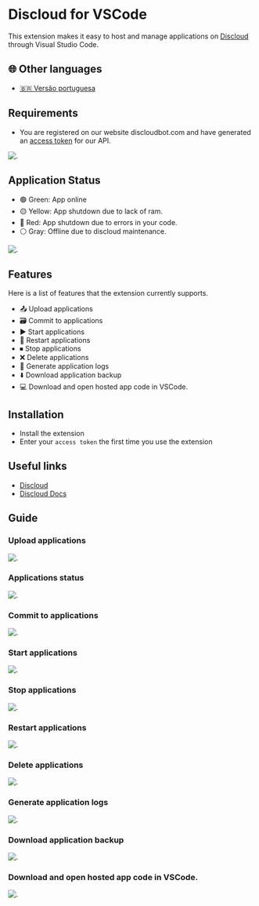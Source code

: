 # Discloud for VSCode

This extension makes it easy to host and manage applications on [Discloud](https://discloudbot.com) through Visual Studio Code.

## 🌐 Other languages

- [🇧🇷 Versão portuguesa](./README.md)

## Requirements

- You are registered on our website discloudbot.com and have generated an [access token](https://docs.discloudbot.com/v/en/suport/commands/api) for our API.

![.](https://media.discordapp.net/attachments/685903739130740759/1016822188839551026/token.gif)

## Application Status

- 🟢 Green: App online
- 🟡 Yellow: App shutdown due to lack of ram.
- 🔴 Red: App shutdown due to errors in your code.
- ⚪ Gray: Offline due to discloud maintenance.

![.](https://media.discordapp.net/attachments/685903739130740759/1016818276828979300/stats.png)

## Features

Here is a list of features that the extension currently supports.

- 📤 Upload applications
- 🗃 Commit to applications
- ▶️ Start applications
- 🔁 Restart applications
- ⏹ Stop applications
- ❌ Delete applications
- 📜 Generate application logs
- ⬇️ Download application backup
- 💻 Download and open hosted app code in VSCode.

## Installation

- Install the extension
- Enter your `access token` the first time you use the extension

## Useful links

- [Discloud](https://discloud.app)
- [Discloud Docs](https://docs.discloudbot.com/v/en/)

## Guide

### Upload applications

![.](https://media.discordapp.net/attachments/685903739130740759/1016803343995244667/up.gif)

### Applications status

![.](https://media.discordapp.net/attachments/685903739130740759/1016803254350389259/status.gif)

### Commit to applications

![.](https://media.discordapp.net/attachments/685903739130740759/1016803068345602058/commit.gif)

### Start applications

![.](https://media.discordapp.net/attachments/685903739130740759/1016803225279676416/start.gif)

### Stop applications

![.](https://media.discordapp.net/attachments/685903739130740759/1016803291805515846/stop.gif)

### Restart applications

![.](https://media.discordapp.net/attachments/685903739130740759/1016803186293624893/restart.gif)

### Delete applications

![.](https://media.discordapp.net/attachments/685903739130740759/1016803094899724399/del.gif)

### Generate application logs

![.](https://media.discordapp.net/attachments/685903739130740759/1016803145038430238/logs.gif)

### Download application backup

![.](https://media.discordapp.net/attachments/685903739130740759/1016803030563311636/backup.gif)

### Download and open hosted app code in VSCode.

![.](https://media.discordapp.net/attachments/685903739130740759/1016803117788049408/import.gif)
